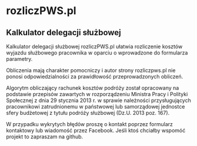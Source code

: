# rozliczPWS.pl
## Kalkulator delegacji służbowej
Kalkulator delegacji służbowej rozliczPWS.pl ułatwia rozliczenie kosztów wyjazdu służbowego pracownika w oparciu o wprowadzone do formularza parametry.

Obliczenia mają charakter pomocniczy i autor strony rozliczpws.pl nie ponosi odpowiedzialności za prawidłowość przeprowadzonych obliczeń.

Algorytm obliczający rachunek kosztów podróży został opracowany na podstawie przepisów zawartych w rozporządzeniu Ministra Pracy i Polityki Społecznej z dnia 29 stycznia 2013 r. w sprawie należności przysługujących pracownikowi zatrudnionemu w państwowej lub samorządowej jednostce sfery budżetowej z tytułu podróży służbowej (Dz.U. 2013 poz. 167). 

W przypadku wykrytych błędów proszę o kontakt poprzez formularz kontaktowy lub wiadomość przez Facebook.
Jeśli ktoś chciałby wspomóć projekt to zapraszam na github.
